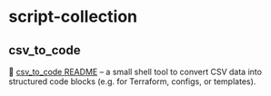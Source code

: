 # script-collection

## csv_to_code
📄 [csv_to_code README](/csv_to_code/README.md) – a small shell tool to convert CSV data into structured code blocks (e.g. for Terraform, configs, or templates).
